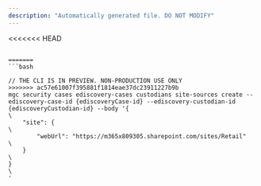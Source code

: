 ```yaml
---
description: "Automatically generated file. DO NOT MODIFY"
---
```


<<<<<<< HEAD
```cli

=======
```bash

// THE CLI IS IN PREVIEW. NON-PRODUCTION USE ONLY
>>>>>>> ac57e61007f395881f1814eae37dc23911227b9b
mgc security cases ediscovery-cases custodians site-sources create --ediscovery-case-id {ediscoveryCase-id} --ediscovery-custodian-id {ediscoveryCustodian-id} --body '{\
    "site": {\
        "webUrl": "https://m365x809305.sharepoint.com/sites/Retail"\
    }\
}\
'

```